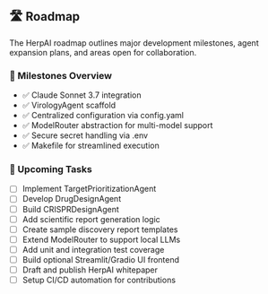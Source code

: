 
## 🛣 Roadmap

The HerpAI roadmap outlines major development milestones, agent expansion plans, and areas open for collaboration.

### 🔖 Milestones Overview

- ✅ Claude Sonnet 3.7 integration
- ✅ VirologyAgent scaffold
- ✅ Centralized configuration via config.yaml
- ✅ ModelRouter abstraction for multi-model support
- ✅ Secure secret handling via .env
- ✅ Makefile for streamlined execution

### 📌 Upcoming Tasks

- [ ] Implement TargetPrioritizationAgent
- [ ] Develop DrugDesignAgent
- [ ] Build CRISPRDesignAgent
- [ ] Add scientific report generation logic
- [ ] Create sample discovery report templates
- [ ] Extend ModelRouter to support local LLMs
- [ ] Add unit and integration test coverage
- [ ] Build optional Streamlit/Gradio UI frontend
- [ ] Draft and publish HerpAI whitepaper
- [ ] Setup CI/CD automation for contributions
